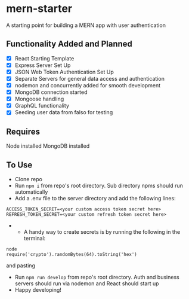 # mern-starter

A starting point for building a MERN app with user authentication

## Functionality Added and Planned

- [x] React Starting Template
- [x] Express Server Set Up
- [x] JSON Web Token Authentication Set Up
- [x] Separate Servers for general data access and authentication
- [x] nodemon and concurrently added for smooth development
- [x] MongoDB connection started
- [x] Mongoose handling
- [x] GraphQL functionality
- [x] Seeding user data from falso for testing

## Requires

Node installed MongoDB installed

## To Use

- Clone repo
- Run `npm i` from repo's root directory. Sub directory npms should run automatically
- Add a .env file to the server directory and add the following lines:

```
ACCESS_TOKEN_SECRET=<your custom access token secret here>
REFRESH_TOKEN_SECRET=<your custom refresh token secret here>
```

- - A handy way to create secrets is by running the following in the terminal:

```
node
require('crypto').randomBytes(64).toString('hex')
```

and pasting

- Run `npm run develop` from repo's root directory. Auth and business servers should run via nodemon and React should start up
- Happy developing!
